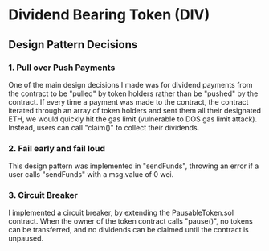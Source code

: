 # Dividend Bearing Token (DIV)

## Design Pattern Decisions

### 1. Pull over Push Payments
One of the main design decisions I made was for dividend payments from the contract to be "pulled" by token holders rather than be "pushed" by the contract. If every time a payment was made to the contract, the contract iterated through an array of token holders and sent them all their designated ETH, we would quickly hit the gas limit (vulnerable to DOS gas limit attack). Instead, users can call "claim()" to collect their dividends. 
	
### 2. Fail early and fail loud

This design pattern was implemented in "sendFunds", throwing an error if a user calls "sendFunds" with a msg.value of 0 wei.

### 3. Circuit Breaker

I implemented a circuit breaker, by extending the PausableToken.sol contract. When the owner of the token contract calls "pause()", no tokens can be transferred, and no dividends can be claimed until the contract is unpaused.
